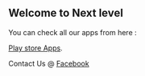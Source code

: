 ## Welcome to Next level

You can check all our apps from here :

[Play store Apps](https://play.google.com/store/apps/dev?id=7262767288895967613).

Contact Us @ [Facebook](https://www.facebook.com/Next-Level-365487043644455)
